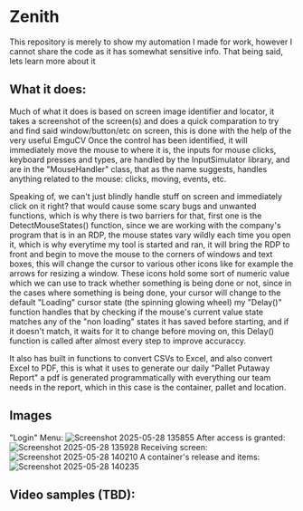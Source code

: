 # Zenith
This repository is merely to show my automation I made for work, however I cannot share the code as it has somewhat sensitive info. That being said, lets learn more about it

## What it does:

Much of what it does is based on screen image identifier and locator, it takes a screenshot of the screen(s) and does a quick comparation to try and find said window/button/etc on screen, this is done with the help of the very useful EmguCV
Once the control has been identified, it will immediately move the mouse to where it is, the inputs for mouse clicks, keyboard presses and types, are handled by the InputSimulator library, and are in the "MouseHandler" class, that as the name suggests,
handles anything related to the mouse: clicks, moving, events, etc.

Speaking of, we can't just blindly handle stuff on screen and immediately click on it right? that would cause some scary bugs and unwanted functions, which is why there is two barriers for that, first one is the DetectMouseStates() function, since we are working with the company's program that is in an RDP, the mouse states vary wildly each time you open it, which is why everytime my tool is started and ran, it will bring the RDP to front and begin to move the mouse to the corners of windows and text boxes, this will change the cursor to various other icons like for example the arrows for resizing a window. These icons hold some sort of numeric value which we can use to track whether something is being done or not, since in the cases where something is being done, your cursor will change to the default "Loading" cursor state (the spinning glowing wheel) my "Delay()" function handles that by checking if the mouse's current value state matches any of the "non loading" states it has saved before starting, and if it doesn't match, it waits for it to change before moving on, this Delay() function is called after almost every step to improve accuraccy. 

It also has built in functions to convert CSVs to Excel, and also convert Excel to PDF, this is what it uses to generate our daily "Pallet Putaway Report" a pdf is generated programmatically with everything our team needs in the report, which in this case is the container, pallet and location.

## Images
"Login" Menu:
![Screenshot 2025-05-28 135855](https://github.com/user-attachments/assets/782e9e19-8a54-4061-bcb5-fbe171373b7c)
After access is granted:
![Screenshot 2025-05-28 135928](https://github.com/user-attachments/assets/a80b870e-b9d2-4a41-926e-aa811d33c8dd)
Receiving screen:
![Screenshot 2025-05-28 140210](https://github.com/user-attachments/assets/a23587a8-ce74-41e2-8c1f-913868c2385d)
A container's release and items:
![Screenshot 2025-05-28 140235](https://github.com/user-attachments/assets/d46df240-95b8-4ac3-9a5d-878491dcf3d0)

## Video samples (TBD):


